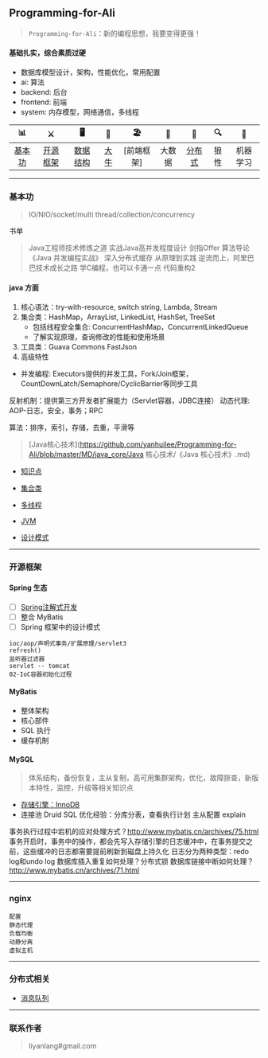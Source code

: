 ## Programming-for-Ali
> `Programming-for-Ali`：新的编程思想，我要变得更强！

#### 基础扎实，综合素质过硬

- 数据库模型设计，架构，性能优化，常用配置
- ai: 算法
- backend: 后台
- frontend: 前端
- system: 内存模型，网络通信，多线程


| 📊 | ⚔️ | 🖥 | 🚏 | 🏖  | 🌁 | 📮 | 🔍 | 🚀 |
| :--------: | :---------: | :---------: | :---------: | :---------: | :---------:| :---------: | :-------: | :-------:|
| [基本功](#基本功) | [开源框架](#开源框架) | [数据结构](#数据结构与算法) | [大牛](#大牛) | [前端框架] | 大数据 | [分布式](#分布式相关) | 狼性 | 机器学习 |

---
### 基本功
> IO/NIO/socket/multi thread/collection/concurrency

书单
> Java工程师技术修炼之道
> 实战Java高并发程度设计
> 剑指Offer
> 算法导论
> 《Java 并发编程实战》
> 深入分布式缓存 从原理到实践
> 逆流而上，阿里巴巴技术成长之路
> 学C编程，也可以卡通一点
> 代码重构2


#### java 方面
1. 核心语法：try-with-resource, switch string, Lambda, Stream
2. 集合类：HashMap，ArrayList, LinkedList, HashSet, TreeSet
	- 包括线程安全集合: ConcurrentHashMap，ConcurrentLinkedQueue
	- 了解实现原理，查询修改的性能和使用场景
3. 工具类：Guava Commons FastJson
4. 高级特性
  - 并发编程: Executors提供的并发工具，Fork/Join框架，CountDownLatch/Semaphore/CyclicBarrier等同步工具

反射机制：提供第三方开发者扩展能力（Servlet容器，JDBC连接）
动态代理: AOP-日志，安全，事务；RPC

算法：排序，索引，存储，去重，平滑等

> [Java核心技术](https://github.com/yanhuilee/Programming-for-Ali/blob/master/MD/java_core/Java 核心技术/《Java 核心技术》.md)


- [知识点](https://github.com/yanhuilee/Programming-for-Ali/blob/master/MD/01-basic_training.md)
- [集合类](https://github.com/yanhuilee/Programming-for-Ali/blob/master/MD/02-collection.md)

- [多线程](https://github.com/yanhuilee/Programming-for-Ali/blob/master/MD/03-multithread.md)
- [JVM](https://github.com/yanhuilee/Programming-for-Ali/blob/master/MD/04-jvm.md)
- [设计模式]()

---
### 开源框架
#### Spring 生态
- [ ] [Spring注解式开发](https://github.com/yanhuilee/Programming-for-Ali/blob/master/MD/opensource/01-Spring注解式开发.md)
- [ ] 整合 MyBatis
- [ ] Spring 框架中的设计模式

```
ioc/aop/声明式事务/扩展原理/servlet3
refresh()
监听器过滤器
servlet -- tomcat
02-IoC容器初始化过程
```

#### MyBatis
- 整体架构
- 核心部件
- SQL 执行
- 缓存机制

#### MySQL
> 体系结构，备份恢复，主从复制，高可用集群架构，优化，故障排查，新版本特性，监控，升级等相关知识点

- [存储引擎：InnoDB]()
- 连接池 Druid
SQL 优化经验：分库分表，查看执行计划
主从配置
explain

事务执行过程中宕机的应对处理方式？http://www.mybatis.cn/archives/75.html
	事务开启时，事务中的操作，都会先写入存储引擎的日志缓冲中，在事务提交之前，这些缓冲的日志都需要提前刷新到磁盘上持久化
	日志分为两种类型：redo log和undo log
数据库插入重复如何处理？分布式锁
数据库链接中断如何处理？http://www.mybatis.cn/archives/71.html

---
### nginx
	配置
	静态代理
	负载均衡
	动静分离
	虚拟主机

---
### 分布式相关
- [消息队列](https://github.com/yanhuilee/Programming-for-Ali/blob/master/MD/13-distributed_server.md)


---
### 联系作者
> liyanlang#gmail.com
